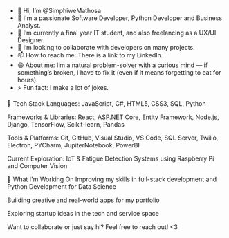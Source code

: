 - 👋 Hi, I’m @SimphiweMathosa
- 👀 I'm a passionate Software Developer, Python Developer and Business Analyst.
- 🌱 I’m currently a final year IT student, and also freelancing as a UX/UI Designer.
- 💞️ I’m looking to collaborate with developers on many projects.
- 📫 How to reach me: There is a link to my LinkedIn.
- 😄 About me: I’m a natural problem-solver with a curious mind — if something’s broken, I have to fix it (even if it means forgetting to eat for hours).
- ⚡ Fun fact: I make a lot of jokes.

🔧 Tech Stack
Languages: JavaScript, C#, HTML5, CSS3, SQL, Python

Frameworks & Libraries: React, ASP.NET Core, Entity Framework, Node.js, Django, TensorFlow, Scikit-learn, Pandas

Tools & Platforms: Git, GitHub, Visual Studio, VS Code, SQL Server, Twilio, Electron, PYCharm, JupiterNotebook, PowerBI

Current Exploration: IoT & Fatigue Detection Systems using Raspberry Pi and Computer Vision


🌱 What I'm Working On
Improving my skills in full-stack development and Python Development for Data Science

Building creative and real-world apps for my portfolio

Exploring startup ideas in the tech and service space


Want to collaborate or just say hi? Feel free to reach out! <3 
<!---
SimphiweMathosa/SimphiweMathosa is a ✨ special ✨ repository because its `README.md` (this file) appears on your GitHub profile.
You can click the Preview link to take a look at your changes.
--->

